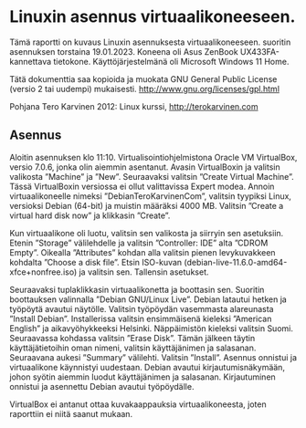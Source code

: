 
# Linuxin asennus virtuaalikoneeseen.

Tämä raportti on kuvaus Linuxin asennuksesta virtuaalikoneeseen. suoritin asennuksen torstaina 19.01.2023. Koneena oli Asus ZenBook UX433FA-kannettava tietokone.
Käyttöjärjestelmänä oli Microsoft Windows 11 Home.

Tätä dokumenttia saa kopioida ja muokata GNU General Public License (versio 2 tai uudempi) mukaisesti. http://www.gnu.org/licenses/gpl.html

Pohjana Tero Karvinen 2012: Linux kurssi, http://terokarvinen.com

## Asennus

Aloitin asennuksen klo 11:10. Virtualisointiohjelmistona Oracle VM VirtualBox, versio 7.0.6, jonka olin aiemmin asentanut.
Avasin VirtualBoxin ja valitsin valikosta ”Machine” ja ”New”. Seuraavaksi valitsin ”Create Virtual Machine”.
Tässä VirtualBoxin versiossa ei ollut valittavissa Expert modea. Annoin virtuaalikoneelle nimeksi ”DebianTeroKarvinenCom”, valitsin tyypiksi Linux,
versioksi Debian (64-bit) ja muistin määräksi 4000 MB. Valitsin ”Create a virtual hard disk now” ja klikkasin ”Create”.

Kun virtuaalikone oli luotu, valitsin sen valikosta ja siirryin sen asetuksiin. Etenin ”Storage” välilehdelle ja valitsin ”Controller: IDE” alta ”CDROM Empty”.
Oikealla ”Attributes” kohdan alla valitsin pienen levykuvakkeen kohdalta ”Choose a disk file”. Etsin ISO-kuvan (debian-live-11.6.0-amd64-xfce+nonfree.iso) ja valitsin sen.
Tallensin asetukset.

Seuraavaksi tuplaklikkasin virtuaalikonetta ja boottasin sen. Suoritin boottauksen valinnalla ”Debian GNU/Linux Live”. Debian latautui hetken ja työpöytä avautui näytölle. Valitsin työpöydän vasemmasta alareunasta ”Install Debian”. 
Installerissa valitsin ensimmäisenä kieleksi ”American English” ja aikavyöhykkeeksi Helsinki. Näppäimistön kieleksi valitsin Suomi.
Seuraavassa kohdassa valitsin ”Erase Disk”. Tämän jälkeen täytin käyttäjätietoihin oman nimeni, valitsin käyttäjänimen ja salasanan.
Seuraavana aukesi ”Summary” välilehti. Valitsin ”Install”. 
Asennus onnistui ja virtuaalikone käynnistyi uudestaan. Debian avautui kirjautumisnäkymään, johon syötin aiemmin luodut käyttäjänimen ja salasanan.
Kirjautuminen onnistui ja asennettu Debian avautui työpöydälle.

VirtualBox ei antanut ottaa kuvakaappauksia virtuaalikoneesta, joten raporttiin ei niitä saanut mukaan.
